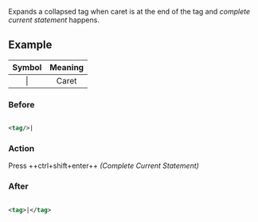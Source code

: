 Expands a collapsed tag when caret is at the end of the tag and _complete current statement_ happens.

## Example

| Symbol | Meaning |
|:------:|:-------:|
| &vert; |  Caret  |

### Before

```xml

<tag/>|
```

### Action

Press ++ctrl+shift+enter++ _(Complete Current Statement)_

### After

```xml

<tag>|</tag>
```
